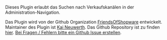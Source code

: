 Dieses Plugin erlaubt das Suchen nach Verkaufskanälen in der Administration-Navigation.

Das Plugin wird von der Github Organization [FriendsOfShopware](https://github.com/FriendsOfShopware/) entwickelt.
Maintainer des Plugin ist [Kai Neuwerth](https://github.com/Crease29).
Das Github Repository ist zu finden [hier](https://github.com/FriendsOfShopware/FroshAdminSalesChannelSearch).
[Bei Fragen / Fehlern bitte ein Github Issue erstellen](https://github.com/FriendsOfShopware/FroshAdminSalesChannelSearch/issues/new).

